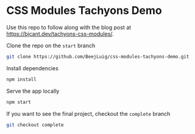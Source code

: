 # CSS Modules Tachyons Demo

Use this repo to follow along with the blog post at https://bjcant.dev/tachyons-css-modules/.

Clone the repo on the `start` branch

```sh
git clone https://github.com/BeejLuig/css-modules-tachyons-demo.git
```

Install dependencies

```sh
npm install
```

Serve the app locally

```sh
npm start
```

If you want to see the final project, checkout the `complete` branch

```sh
git checkout complete
```